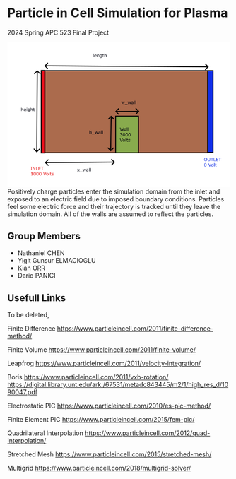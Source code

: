 # Particle in Cell Simulation for Plasma

2024 Spring APC 523 Final Project

![Problem](./problem.png)
Positively charge particles enter the simulation domain from the inlet and exposed to an electric field due to imposed boundary conditions. Particles feel some electric force and their trajectory is tracked until they leave the simulation domain. All of the walls are assumed to reflect the particles.

Group Members
---

- Nathaniel CHEN
- Yigit Gunsur ELMACIOGLU
- Kian ORR
- Dario PANICI


Usefull Links
---
To be deleted, 

Finite Difference
https://www.particleincell.com/2011/finite-difference-method/

Finite Volume
https://www.particleincell.com/2011/finite-volume/

Leapfrog
https://www.particleincell.com/2011/velocity-integration/

Boris
https://www.particleincell.com/2011/vxb-rotation/
https://digital.library.unt.edu/ark:/67531/metadc843445/m2/1/high_res_d/1090047.pdf

Electrostatic PIC
https://www.particleincell.com/2010/es-pic-method/

Finite Element PIC
https://www.particleincell.com/2015/fem-pic/

Quadrilateral Interpolation
https://www.particleincell.com/2012/quad-interpolation/

Stretched Mesh
https://www.particleincell.com/2015/stretched-mesh/

Multigrid
https://www.particleincell.com/2018/multigrid-solver/
